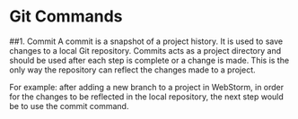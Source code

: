 # Git Commands
##1. Commit
A commit is a snapshot of a project history. It is used to save changes to a local Git repository. Commits acts as a project directory and should be used after each step is complete or a change is made. This is the only way the repository can reflect the changes made to a project.

For example: after adding a new branch to a project in WebStorm, in order for the changes to be reflected in the local repository, the next step would be to use the commit command.


